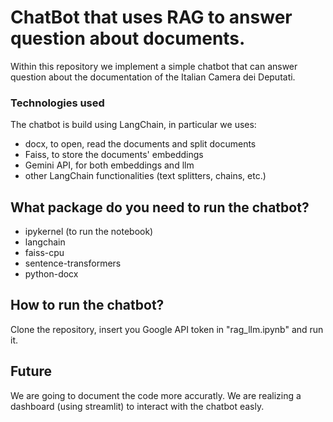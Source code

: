 # ChatBot that uses RAG to answer question about documents.
Within this repository we implement a simple chatbot that can answer question about the documentation of the Italian Camera dei Deputati.

### Technologies used
The chatbot is build using LangChain, in particular we uses:
- docx, to open, read the documents and split documents
- Faiss, to store the documents' embeddings
- Gemini API, for both embeddings and llm
- other LangChain functionalities (text splitters, chains, etc.)

## What package do you need to run the chatbot?
- ipykernel (to run the notebook)
- langchain
- faiss-cpu
- sentence-transformers
- python-docx

## How to run the chatbot?
Clone the repository, insert you Google API token in "rag_llm.ipynb" and run it.

## Future
We are going to document the code more accuratly.
We are realizing a dashboard (using streamlit) to interact with the chatbot easly.
